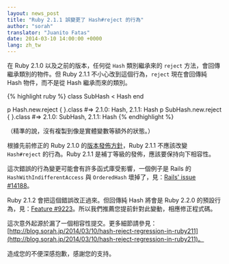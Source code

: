 ```yaml
---
layout: news_post
title: "Ruby 2.1.1 誤變更了 Hash#reject 的行為"
author: "sorah"
translator: "Juanito Fatas"
date: 2014-03-10 14:00:00 +0000
lang: zh_tw
---
```


在 Ruby 2.1.0 以及之前的版本，任何從 `Hash` 類別繼承來的 `reject` 方法，會回傳繼承類別的物件。但 Ruby 2.1.1 不小心改到這個行為，`reject` 現在會回傳純 Hash 物件，而不是從 Hash 繼承而來的類別。

{% highlight ruby %}
class SubHash < Hash
end

p Hash.new.reject { }.class
#=> 2.1.0: Hash, 2.1.1: Hash
p SubHash.new.reject { }.class
#=> 2.1.0: SubHash, 2.1.1: Hash
{% endhighlight %}

（精準的說，沒有複製到像是實體變數等額外的狀態。）

根據先前修正的 Ruby 2.1.0 的[版本發佈方針](https://www.ruby-lang.org/zh_tw/news/2013/12/21/ruby-version-policy-changes-with-2-1-0/)，Ruby 2.1.1 不應該改變 `Hash#reject` 的行為。Ruby 2.1.1 是補丁等級的發佈，應該要保持向下相容性。

這次錯誤的行為變更可能會有許多函式庫受影響，一個例子是 Rails 的 `HashWithIndifferentAccess` 與 `OrderedHash` 壞掉了，見：[Rails' issue #14188](https://github.com/rails/rails/issues/14188)。

Ruby 2.1.2 會把這個錯誤改正過來。但回傳純 Hash 將會是 Ruby 2.2.0 的預設行為，見：[Feature #9223](https://bugs.ruby-lang.org/issues/9223)。所以我們推薦您提前針對此變動，相應修正程式碼。

這次意外起源於漏了一個相容性提交。更多細節請參見：
[http://blog.sorah.jp/2014/03/10/hash-reject-regression-in-ruby211](http://blog.sorah.jp/2014/03/10/hash-reject-regression-in-ruby211)。

造成您的不便深感抱歉，感謝您的支持。
